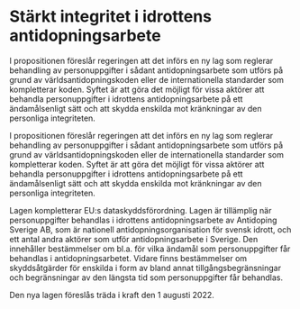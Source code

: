 # Stärkt integritet i idrottens antidopningsarbete

I propositionen föreslår regeringen att det införs en ny lag som reglerar behandling av personuppgifter i sådant antidopningsarbete som utförs på grund av världsantidopningskoden eller de internationella standarder som kompletterar koden. Syftet är att göra det möjligt för vissa aktörer att behandla personuppgifter i idrottens antidopningsarbete på ett ändamålsenligt sätt och att skydda enskilda mot kränkningar av den personliga integriteten.

I propositionen föreslår regeringen att det införs en ny lag som reglerar behandling av personuppgifter i sådant antidopningsarbete som utförs på grund av världsantidopningskoden eller de internationella standarder som kompletterar koden. Syftet är att göra det möjligt för vissa aktörer att behandla personuppgifter i idrottens antidopningsarbete på ett ändamålsenligt sätt och att skydda enskilda mot kränkningar av den personliga integriteten.

Lagen kompletterar EU:s dataskyddsförordning. Lagen är tillämplig när personuppgifter behandlas i idrottens antidopningsarbete av Antidoping Sverige AB, som är nationell antidopningsorganisation för svensk idrott, och ett antal andra aktörer som utför antidopningsarbete i Sverige. Den innehåller bestämmelser om bl.a. för vilka ändamål som personuppgifter får behandlas i antidopningsarbetet. Vidare finns bestämmelser om skyddsåtgärder för enskilda i form av bland annat tillgångsbegränsningar och begränsningar av den längsta tid som personuppgifter får behandlas.

Den nya lagen föreslås träda i kraft den 1 augusti 2022.
